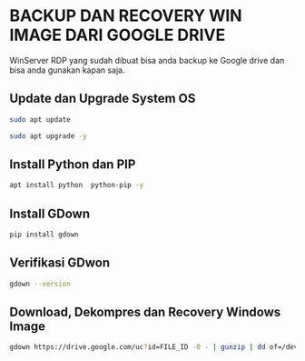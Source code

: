 # BACKUP DAN RECOVERY WIN IMAGE DARI GOOGLE DRIVE
WinServer RDP yang sudah dibuat bisa anda backup ke Google drive dan bisa anda gunakan kapan saja.

## Update dan Upgrade System OS
```bash
sudo apt update
```
```bash
sudo apt upgrade -y
```

## Install Python dan PIP
```bash
apt install python  python-pip -y
```
## Install GDown
```bash
pip install gdown
```
## Verifikasi GDwon
```bash
gdown --version
```
## Download, Dekompres dan Recovery Windows Image
```bash
gdown https://drive.google.com/uc?id=FILE_ID -O - | gunzip | dd of=/dev/vda
```
